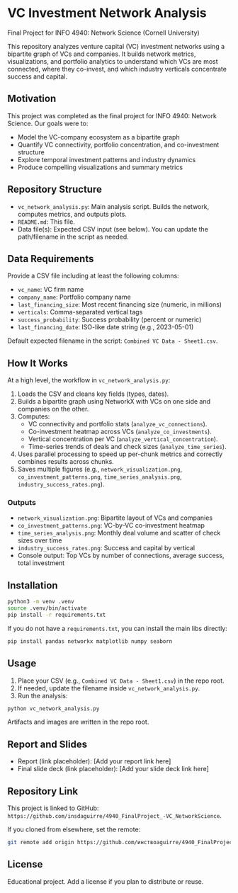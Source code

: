 # VC Investment Network Analysis

Final Project for INFO 4940: Network Science (Cornell University)

This repository analyzes venture capital (VC) investment networks using a bipartite graph of VCs and companies. It builds network metrics, visualizations, and portfolio analytics to understand which VCs are most connected, where they co-invest, and which industry verticals concentrate success and capital.

## Motivation

This project was completed as the final project for INFO 4940: Network Science. Our goals were to:
- Model the VC-company ecosystem as a bipartite graph
- Quantify VC connectivity, portfolio concentration, and co-investment structure
- Explore temporal investment patterns and industry dynamics
- Produce compelling visualizations and summary metrics

## Repository Structure

- `vc_network_analysis.py`: Main analysis script. Builds the network, computes metrics, and outputs plots.
- `README.md`: This file.
- Data file(s): Expected CSV input (see below). You can update the path/filename in the script as needed.

## Data Requirements

Provide a CSV file including at least the following columns:
- `vc_name`: VC firm name
- `company_name`: Portfolio company name
- `last_financing_size`: Most recent financing size (numeric, in millions)
- `verticals`: Comma-separated vertical tags
- `success_probability`: Success probability (percent or numeric)
- `last_financing_date`: ISO-like date string (e.g., 2023-05-01)

Default expected filename in the script: `Combined VC Data - Sheet1.csv`.

## How It Works

At a high level, the workflow in `vc_network_analysis.py`:
1. Loads the CSV and cleans key fields (types, dates).
2. Builds a bipartite graph using NetworkX with VCs on one side and companies on the other.
3. Computes:
   - VC connectivity and portfolio stats (`analyze_vc_connections`).
   - Co-investment heatmap across VCs (`analyze_co_investments`).
   - Vertical concentration per VC (`analyze_vertical_concentration`).
   - Time-series trends of deals and check sizes (`analyze_time_series`).
4. Uses parallel processing to speed up per-chunk metrics and correctly combines results across chunks.
5. Saves multiple figures (e.g., `network_visualization.png`, `co_investment_patterns.png`, `time_series_analysis.png`, `industry_success_rates.png`).

### Outputs

- `network_visualization.png`: Bipartite layout of VCs and companies
- `co_investment_patterns.png`: VC-by-VC co-investment heatmap
- `time_series_analysis.png`: Monthly deal volume and scatter of check sizes over time
- `industry_success_rates.png`: Success and capital by vertical
- Console output: Top VCs by number of connections, average success, total investment

## Installation

```bash
python3 -m venv .venv
source .venv/bin/activate
pip install -r requirements.txt
```

If you do not have a `requirements.txt`, you can install the main libs directly:

```bash
pip install pandas networkx matplotlib numpy seaborn
```

## Usage

1. Place your CSV (e.g., `Combined VC Data - Sheet1.csv`) in the repo root.
2. If needed, update the filename inside `vc_network_analysis.py`.
3. Run the analysis:

```bash
python vc_network_analysis.py
```

Artifacts and images are written in the repo root.

## Report and Slides

- Report (link placeholder): [Add your report link here]
- Final slide deck (link placeholder): [Add your slide deck link here]

## Repository Link

This project is linked to GitHub: `https://github.com/insdaguirre/4940_FinalProject_-VC_NetworkScience`.

If you cloned from elsewhere, set the remote:

```bash
git remote add origin https://github.com/инствоaguirre/4940_FinalProject_-VC_NetworkScience.git
```

## License

Educational project. Add a license if you plan to distribute or reuse.
